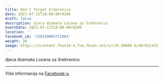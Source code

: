 ```yaml
---
title: Don't forget Srebrenica
date: 2021-07-11T18:00:00+0200
draft: false
description: djeca dzemata Lozana za Srebrenicu
eventDate: 2021-07-11T18:00:00+0200
location: ''
facebook_id: '216159003711963'
weight: 30
image: https://scontent.fhan14-4.fna.fbcdn.net/v/t39.30808-6/467911425_8702124949883247_8451066247417132989_n.jpg?_nc_cat=103&ccb=1-7&_nc_sid=9e60e4&_nc_ohc=4rWnO4jEutcQ7kNvwFFEJNr&_nc_oc=AdmgdqbF2vrWPP0XhHAX0BFfUhkrnCubLQhEVOJqXppIH6HB_ynWFxeaxHtHplAS6CY&_nc_zt=23&_nc_ht=scontent.fhan14-4.fna&edm=ABTKTjYEAAAA&_nc_gid=cMT-rYlc_666pAaLqrYBbA&oh=00_AfTSHn_x0x0iyss_xxmUcrvyW1G2YgZZbZqy01t3FSJf6g&oe=68790F59
---
```


djeca dzemata Lozana za Srebrenicu

---

Više informacija na [Facebook-u](https://facebook.com/events/216159003711963)